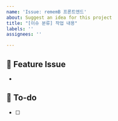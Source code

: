 ```yaml
---
name: 'Issue: rememB 프론트엔드'
about: Suggest an idea for this project
title: "[이슈 분류] 작업 내용"
labels: ''
assignees: ''

---
```


<!-- 제목 양식 : [이슈 분류] 작업한 내용에 대한 제목 -->
<!-- 이슈 분류 사항은 다음과 같음 
  [FEAT] 기능 개발
  [FIX] 기능 수정 및 개선
  [HOTFIX] 배포된 서비스의 에러 긴급히 수정
  [REFACT] 리팩토링 및 코드 개선
-->


## 📌  Feature Issue
<!-- 과제에 대해 설명해주세요. -->
- <!-- 여기다가 내용 작성 -->

## 📝  To-do
<!-- 해야 할 일들을 적어주세요. -->
- [ ]
